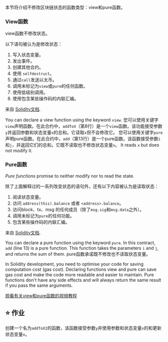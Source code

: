 本节将介绍不修改区块链状态的函数类型：view和pure函数。

### View函数

view函数不修改状态。

以下语句被认为是修改状态：

1. 写入状态变量。
2. 发出事件。
3. 创建其他合约。
4. 使用 `selfdestruct`。
5. 通过`call`发送以太币。
6. 调用未标记为`view`或`pure`的任何函数。
7. 使用低级别调用。
8. 使用包含某些操作码的内联汇编。

来自 <a href="https://docs.soliditylang.org/en/latest/contracts.html#view-functions" target="_blank">Solidity文档</a>.

You can declare a view function using the keyword `view`. 您可以使用关键字`view`声明函数。在此合约中，`addToX`（第8行）是一个`view`函数。该功能接受参数`y`并返回参数和状态变量`x`的总和。它读取`x`但不会修改它。 您可以使用关键字`pure`声明pure函数。在此合约中，`add`（第13行）是一个pure函数。该函数接受参数`i`和`j`，并返回它们的总和。它既不读取也不修改状态变量`x`。 It reads `x` but does not modify it.

### Pure函数

_Pure functions_ promise to neither modify nor to read the state.

除了上面解释过的一系列改变状态的语句外，还有以下内容被认为是读取状态：

1. 阅读状态变量。
2. 访问 `address(this).balance` 或者 `<address>.balance`。
3. 访问block、tx、msg 的任何成员（除了`msg.sig`和`msg.data`之外）。
4. 调用未标记为`pure`的任何功能。
5. 包含某些操作码的内联汇编。

来自 <a href="https://docs.soliditylang.org/en/latest/contracts.html#pure-functions" target="_blank">Solidity文档</a>.

You can declare a pure function using the keyword `pure`. In this contract, `add` (line 13) is a pure function. This function takes the parameters `i` and `j`, and returns the sum of them. pure函数承诺既不修改也不读取状态变量。

In Solidity development, you need to optimise your code for saving computation cost (gas cost). Declaring functions view and pure can save gas cost and make the code more readable and easier to maintain. Pure functions don't have any side effects and will always return the same result if you pass the same arguments.

<a href="https://www.youtube.com/watch?v=vOmXqJ4Qzbc" target="_blank">观看有关view和pure函数的视频教程</a>

## ⭐️ 作业

创建一个名为`addToX2`的函数，该函数接受参数`y`并使用参数和状态变量`x`的和更新状态变量`x`。
